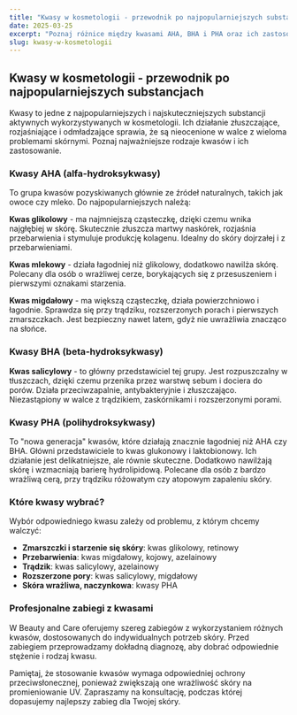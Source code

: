 ```yaml
---
title: "Kwasy w kosmetologii - przewodnik po najpopularniejszych substancjach"
date: 2025-03-25
excerpt: "Poznaj różnice między kwasami AHA, BHA i PHA oraz ich zastosowanie w różnych zabiegach kosmetycznych. Dowiedz się, który kwas najlepiej sprawdzi się przy twoich problemach skórnych."
slug: kwasy-w-kosmetologii
---
```


## Kwasy w kosmetologii - przewodnik po najpopularniejszych substancjach

Kwasy to jedne z najpopularniejszych i najskuteczniejszych substancji aktywnych wykorzystywanych w kosmetologii. Ich działanie złuszczające, rozjaśniające i odmładzające sprawia, że są nieocenione w walce z wieloma problemami skórnymi. Poznaj najważniejsze rodzaje kwasów i ich zastosowanie.

### Kwasy AHA (alfa-hydroksykwasy)

To grupa kwasów pozyskiwanych głównie ze źródeł naturalnych, takich jak owoce czy mleko. Do najpopularniejszych należą:

**Kwas glikolowy** - ma najmniejszą cząsteczkę, dzięki czemu wnika najgłębiej w skórę. Skutecznie złuszcza martwy naskórek, rozjaśnia przebarwienia i stymuluje produkcję kolagenu. Idealny do skóry dojrzałej i z przebarwieniami.

**Kwas mlekowy** - działa łagodniej niż glikolowy, dodatkowo nawilża skórę. Polecany dla osób o wrażliwej cerze, borykających się z przesuszeniem i pierwszymi oznakami starzenia.

**Kwas migdałowy** - ma większą cząsteczkę, działa powierzchniowo i łagodnie. Sprawdza się przy trądziku, rozszerzonych porach i pierwszych zmarszczkach. Jest bezpieczny nawet latem, gdyż nie uwrażliwia znacząco na słońce.

### Kwasy BHA (beta-hydroksykwasy)

**Kwas salicylowy** - to główny przedstawiciel tej grupy. Jest rozpuszczalny w tłuszczach, dzięki czemu przenika przez warstwę sebum i dociera do porów. Działa przeciwzapalnie, antybakteryjnie i złuszczająco. Niezastąpiony w walce z trądzikiem, zaskórnikami i rozszerzonymi porami.

### Kwasy PHA (polihydroksykwasy)

To "nowa generacja" kwasów, które działają znacznie łagodniej niż AHA czy BHA. Główni przedstawiciele to kwas glukonowy i laktobionowy. Ich działanie jest delikatniejsze, ale równie skuteczne. Dodatkowo nawilżają skórę i wzmacniają barierę hydrolipidową. Polecane dla osób z bardzo wrażliwą cerą, przy trądziku różowatym czy atopowym zapaleniu skóry.

### Które kwasy wybrać?

Wybór odpowiedniego kwasu zależy od problemu, z którym chcemy walczyć:

- **Zmarszczki i starzenie się skóry**: kwas glikolowy, retinowy
- **Przebarwienia**: kwas migdałowy, kojowy, azelainowy
- **Trądzik**: kwas salicylowy, azelainowy
- **Rozszerzone pory**: kwas salicylowy, migdałowy
- **Skóra wrażliwa, naczynkowa**: kwasy PHA

### Profesjonalne zabiegi z kwasami

W Beauty and Care oferujemy szereg zabiegów z wykorzystaniem różnych kwasów, dostosowanych do indywidualnych potrzeb skóry. Przed zabiegiem przeprowadzamy dokładną diagnozę, aby dobrać odpowiednie stężenie i rodzaj kwasu.

Pamiętaj, że stosowanie kwasów wymaga odpowiedniej ochrony przeciwsłonecznej, ponieważ zwiększają one wrażliwość skóry na promieniowanie UV. Zapraszamy na konsultację, podczas której dopasujemy najlepszy zabieg dla Twojej skóry.
